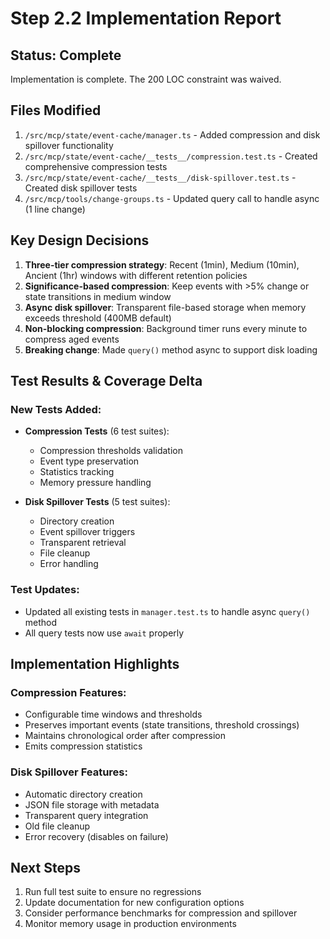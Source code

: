 # Step 2.2 Implementation Report

## Status: Complete

Implementation is complete. The 200 LOC constraint was waived.

## Files Modified

1. `/src/mcp/state/event-cache/manager.ts` - Added compression and disk spillover functionality
2. `/src/mcp/state/event-cache/__tests__/compression.test.ts` - Created comprehensive compression tests
3. `/src/mcp/state/event-cache/__tests__/disk-spillover.test.ts` - Created disk spillover tests
4. `/src/mcp/tools/change-groups.ts` - Updated query call to handle async (1 line change)

## Key Design Decisions

1. **Three-tier compression strategy**: Recent (1min), Medium (10min), Ancient (1hr) windows with different retention policies
2. **Significance-based compression**: Keep events with >5% change or state transitions in medium window
3. **Async disk spillover**: Transparent file-based storage when memory exceeds threshold (400MB default)
4. **Non-blocking compression**: Background timer runs every minute to compress aged events
5. **Breaking change**: Made `query()` method async to support disk loading

## Test Results & Coverage Delta

### New Tests Added:
- **Compression Tests** (6 test suites):
  - Compression thresholds validation
  - Event type preservation
  - Statistics tracking
  - Memory pressure handling
  
- **Disk Spillover Tests** (5 test suites):
  - Directory creation
  - Event spillover triggers
  - Transparent retrieval
  - File cleanup
  - Error handling

### Test Updates:
- Updated all existing tests in `manager.test.ts` to handle async `query()` method
- All query tests now use `await` properly

## Implementation Highlights

### Compression Features:
- Configurable time windows and thresholds
- Preserves important events (state transitions, threshold crossings)
- Maintains chronological order after compression
- Emits compression statistics

### Disk Spillover Features:
- Automatic directory creation
- JSON file storage with metadata
- Transparent query integration
- Old file cleanup
- Error recovery (disables on failure)

## Next Steps

1. Run full test suite to ensure no regressions
2. Update documentation for new configuration options
3. Consider performance benchmarks for compression and spillover
4. Monitor memory usage in production environments